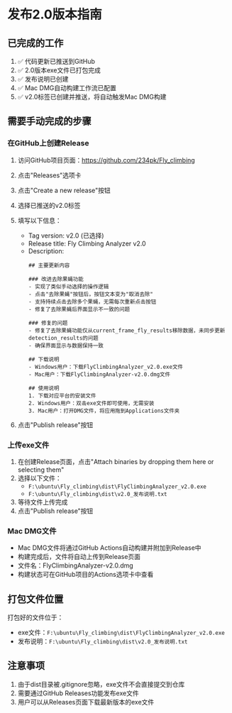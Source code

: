 # 发布2.0版本指南

## 已完成的工作

1. ✅ 代码更新已推送到GitHub
2. ✅ 2.0版本exe文件已打包完成
3. ✅ 发布说明已创建
4. ✅ Mac DMG自动构建工作流已配置
5. ✅ v2.0标签已创建并推送，将自动触发Mac DMG构建

## 需要手动完成的步骤

### 在GitHub上创建Release

1. 访问GitHub项目页面：https://github.com/234pk/Fly_climbing
2. 点击"Releases"选项卡
3. 点击"Create a new release"按钮
4. 选择已推送的v2.0标签
5. 填写以下信息：
   - Tag version: v2.0 (已选择)
   - Release title: Fly Climbing Analyzer v2.0
   - Description: 
     ```
     ## 主要更新内容
     
     ### 改进去除果蝇功能
     - 实现了类似手动选择的操作逻辑
     - 点击"去除果蝇"按钮后，按钮文本变为"取消去除"
     - 支持持续点击去除多个果蝇，无需每次重新点击按钮
     - 修复了去除果蝇后界面显示不一致的问题
     
     ### 修复的问题
     - 修复了去除果蝇功能仅从current_frame_fly_results移除数据，未同步更新detection_results的问题
     - 确保界面显示与数据保持一致
     
     ## 下载说明
     - Windows用户：下载FlyClimbingAnalyzer_v2.0.exe文件
     - Mac用户：下载FlyClimbingAnalyzer-v2.0.dmg文件
     
     ## 使用说明
     1. 下载对应平台的安装文件
     2. Windows用户：双击exe文件即可使用，无需安装
     3. Mac用户：打开DMG文件，将应用拖到Applications文件夹
     ```

6. 点击"Publish release"按钮

### 上传exe文件

1. 在创建Release页面，点击"Attach binaries by dropping them here or selecting them"
2. 选择以下文件：
   - `F:\ubuntu\Fly_climbing\dist\FlyClimbingAnalyzer_v2.0.exe`
   - `F:\ubuntu\Fly_climbing\dist\v2.0_发布说明.txt`
3. 等待文件上传完成
4. 点击"Publish release"按钮

### Mac DMG文件

- Mac DMG文件将通过GitHub Actions自动构建并附加到Release中
- 构建完成后，文件将自动上传到Release页面
- 文件名：FlyClimbingAnalyzer-v2.0.dmg
- 构建状态可在GitHub项目的Actions选项卡中查看

## 打包文件位置

打包好的文件位于：
- exe文件：`F:\ubuntu\Fly_climbing\dist\FlyClimbingAnalyzer_v2.0.exe`
- 发布说明：`F:\ubuntu\Fly_climbing\dist\v2.0_发布说明.txt`

## 注意事项

1. 由于dist目录被.gitignore忽略，exe文件不会直接提交到仓库
2. 需要通过GitHub Releases功能发布exe文件
3. 用户可以从Releases页面下载最新版本的exe文件